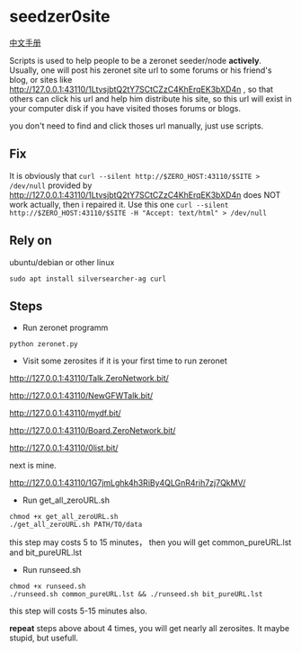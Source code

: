 # seedzer0site
[中文手册](./README_zh.md)

Scripts is used to help people to be a zeronet seeder/node **actively**.
Usually, one will post his zeronet site url to some forums or his friend's blog, or sites like http://127.0.0.1:43110/1LtvsjbtQ2tY7SCtCZzC4KhErqEK3bXD4n , so that others can click his url and help him distribute his site, so this url will exist in your computer disk if you have visited thoses forums or blogs.

you don't need to find and click thoses url manually, just use scripts.

## Fix
It is obviously that `curl --silent http://$ZERO_HOST:43110/$SITE > /dev/null` provided by http://127.0.0.1:43110/1LtvsjbtQ2tY7SCtCZzC4KhErqEK3bXD4n does NOT work actually, then i repaired it. Use this one `curl --silent http://$ZERO_HOST:43110/$SITE -H "Accept: text/html" > /dev/null`

## Rely on
ubuntu/debian or other linux

`sudo apt install silversearcher-ag curl`

## Steps
* Run zeronet programm

`python zeronet.py`

* Visit some zerosites if it is your first time to run zeronet

http://127.0.0.1:43110/Talk.ZeroNetwork.bit/

http://127.0.0.1:43110/NewGFWTalk.bit/

http://127.0.0.1:43110/mydf.bit/

http://127.0.0.1:43110/Board.ZeroNetwork.bit/

http://127.0.0.1:43110/0list.bit/

next is mine.

http://127.0.0.1:43110/1G7jmLghk4h3RiBy4QLGnR4rih7zj7QkMV/


* Run get_all_zeroURL.sh
```
chmod +x get_all_zeroURL.sh
./get_all_zeroURL.sh PATH/TO/data
```
this step may costs 5 to 15 minutes， then you will get common_pureURL.lst and bit_pureURL.lst

* Run runseed.sh
```
chmod +x runseed.sh
./runseed.sh common_pureURL.lst && ./runseed.sh bit_pureURL.lst
```
this step will costs 5-15 minutes also. 

**repeat** steps above about 4 times, you will get nearly all zerosites.
It maybe stupid, but usefull.
